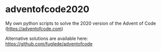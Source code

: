 # adventofcode2020

My own python scripts to solve the 2020 version of the Advent of Code (https://adventofcode.com)

Alternative solutions are available here: https://github.com/fuglede/adventofcode
